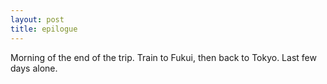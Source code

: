 ```yaml
---
layout: post
title: epilogue
---
```

Morning of the end of the trip. Train to Fukui, then back to Tokyo. Last few days alone.
